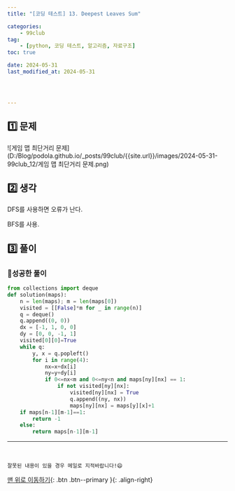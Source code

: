 ```yaml
---
title: "[코딩 테스트] 13. Deepest Leaves Sum"

categories: 
    - 99club
tag: 
    - [python, 코딩 테스트, 알고리즘, 자료구조]
toc: true

date: 2024-05-31
last_modified_at: 2024-05-31




---
```


## 1️⃣ 문제

![게임 맵 최단거리 문제](D:/Blog/podola.github.io/_posts/99club/{{site.url}}/images/2024-05-31-99club_12/게임 맵 최단거리 문제.png)

## 2️⃣ 생각

DFS를 사용하면 오류가 난다. 

BFS를 사용.



## 3️⃣ 풀이

### 🔸성공한 풀이

```python
from collections import deque
def solution(maps):
    n = len(maps); m = len(maps[0])
    visited = [[False]*m for _ in range(n)]
    q = deque()
    q.append((0, 0))
    dx = [-1, 1, 0, 0]
    dy = [0, 0, -1, 1]
    visited[0][0]=True
    while q:
        y, x = q.popleft()
        for i in range(4):
            nx=x+dx[i]
            ny=y+dy[i]
            if 0<=nx<m and 0<=ny<n and maps[ny][nx] == 1:
                if not visited[ny][nx]:
                    visited[ny][nx] = True
                    q.append((ny, nx))
                    maps[ny][nx] = maps[y][x]+1
    if maps[n-1][m-1]==1:
        return -1
    else:
        return maps[n-1][m-1]
```




***

<br>

    잘못된 내용이 있을 경우 메일로 지적바랍니다!😄

[맨 위로 이동하기](#){: .btn .btn--primary }{: .align-right}